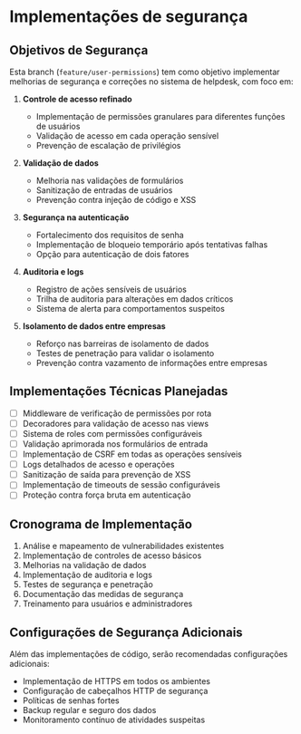# Implementações de segurança

## Objetivos de Segurança

Esta branch (`feature/user-permissions`) tem como objetivo implementar melhorias de segurança e correções no sistema de helpdesk, com foco em:

1. **Controle de acesso refinado**
   - Implementação de permissões granulares para diferentes funções de usuários
   - Validação de acesso em cada operação sensível
   - Prevenção de escalação de privilégios

2. **Validação de dados**
   - Melhoria nas validações de formulários
   - Sanitização de entradas de usuários
   - Prevenção contra injeção de código e XSS

3. **Segurança na autenticação**
   - Fortalecimento dos requisitos de senha
   - Implementação de bloqueio temporário após tentativas falhas
   - Opção para autenticação de dois fatores

4. **Auditoria e logs**
   - Registro de ações sensíveis de usuários
   - Trilha de auditoria para alterações em dados críticos
   - Sistema de alerta para comportamentos suspeitos

5. **Isolamento de dados entre empresas**
   - Reforço nas barreiras de isolamento de dados
   - Testes de penetração para validar o isolamento
   - Prevenção contra vazamento de informações entre empresas

## Implementações Técnicas Planejadas

- [ ] Middleware de verificação de permissões por rota
- [ ] Decoradores para validação de acesso nas views
- [ ] Sistema de roles com permissões configuráveis
- [ ] Validação aprimorada nos formulários de entrada
- [ ] Implementação de CSRF em todas as operações sensíveis
- [ ] Logs detalhados de acesso e operações
- [ ] Sanitização de saída para prevenção de XSS
- [ ] Implementação de timeouts de sessão configuráveis
- [ ] Proteção contra força bruta em autenticação

## Cronograma de Implementação

1. Análise e mapeamento de vulnerabilidades existentes
2. Implementação de controles de acesso básicos
3. Melhorias na validação de dados
4. Implementação de auditoria e logs
5. Testes de segurança e penetração
6. Documentação das medidas de segurança
7. Treinamento para usuários e administradores

## Configurações de Segurança Adicionais

Além das implementações de código, serão recomendadas configurações adicionais:

- Implementação de HTTPS em todos os ambientes
- Configuração de cabeçalhos HTTP de segurança
- Políticas de senhas fortes
- Backup regular e seguro dos dados
- Monitoramento contínuo de atividades suspeitas

